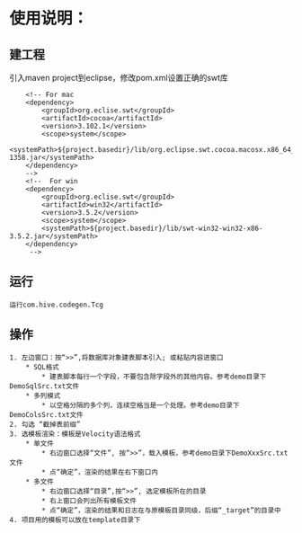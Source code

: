 # 使用说明：

## 建工程
引入maven project到eclipse，修改pom.xml设置正确的swt库
> 
		<!-- For mac
		<dependency>
			<groupId>org.eclise.swt</groupId>
			<artifactId>cocoa</artifactId>
			<version>3.102.1</version>
			<scope>system</scope>
			<systemPath>${project.basedir}/lib/org.eclipse.swt.cocoa.macosx.x86_64_3.102.1.v20140206-1358.jar</systemPath>
		</dependency>
		-->
		<!--  For win
		<dependency>
			<groupId>org.eclise.swt</groupId>
			<artifactId>win32</artifactId>
			<version>3.5.2</version>
			<scope>system</scope>
			<systemPath>${project.basedir}/lib/swt-win32-win32-x86-3.5.2.jar</systemPath>
		</dependency>
		 -->
## 运行
    运行com.hive.codegen.Tcg

## 操作
    1. 左边窗口：按“>>”,将数据库对象建表脚本引入; 或粘贴内容进窗口
        * SQL格式
            * 建表脚本每行一个字段，不要包含除字段外的其他内容。参考demo目录下DemoSqlSrc.txt文件
        * 多列模式
            * 以空格分隔的多个列，连续空格当是一个处理。参考demo目录下DemoColsSrc.txt文件
    2. 勾选 “截掉表前缀”
    3. 选模板渲染：模板是Velocity语法格式
        * 单文件
            * 右边窗口选择“文件”, 按“>>”，载入模板，参考demo目录下DemoXxxSrc.txt文件
            * 点“确定”，渲染的结果在右下窗口内
        * 多文件
            * 右边窗口选择“目录”,按“>>”, 选定模板所在的目录
            * 右上窗口会列出所有模板文件
            * 点“确定”，渲染的结果和日志在与原模板目录同级，后缀“_target”的目录中
    4. 项目用的模板可以放在template目录下
